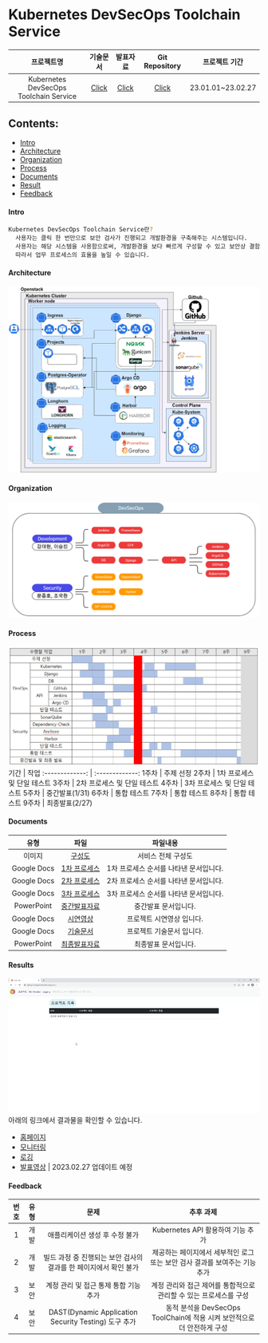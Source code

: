 # Kubernetes DevSecOps Toolchain Service

 프로젝트명 | 기술문서 | 발표자료 | Git Repository |프로젝트 기간 
:-------------: | :-------------: | :-------------: | :-------------: | :-------------:
 Kubernetes DevSecOps Toolchain Service | [Click](https://docs.google.com/document/d/1o6YaBrFl9ouEKxEBeTSaunQ44BkN39gFtcnx9rqwdEA/edit?usp=sharing) | [Click](https://docs.google.com/presentation/d/1GLuxI_fw9zpWJB_8srKz1OQcm_dco2Up/edit?usp=sharing&ouid=106249240240065525675&rtpof=true&sd=true) | [Click](https://github.com/onesenal/Innogrid_Project.git) | 23.01.01~23.02.27

## Contents:
  - [Intro](#Intro)
  - [Architecture](#Architecture)
  - [Organization](#Organization)
  - [Process](#Process)
  - [Documents](#Documents)
  - [Result](#Result)
  - [Feedback](#Feedback)

#### Intro
```sh
Kubernetes DevSecOps Toolchain Service란?
  사용자는 클릭 한 번만으로 보안 검사가 진행되고 개발환경을 구축해주는 시스템입니다. 
  사용자는 해당 시스템을 사용함으로써, 개발환경을 보다 빠르게 구성할 수 있고 보안상 결함과 취약성을 해소할 수 있습니다. 
  따라서 업무 프로세스의 효율을 높일 수 있습니다. 
```
#### Architecture
![](https://github.com/onesenal/Innogrid_Project/blob/main/Picture/Architecture03.png)

#### Organization
![](https://github.com/onesenal/Innogrid_Project/blob/main/Picture/Organization01.PNG)

#### Process
![](https://github.com/onesenal/Innogrid_Project/blob/main/Picture/Schedule.PNG)
기간 | 작업
:-------------: | :-------------:
1주차  | 주제 선정
2주차  | 1차 프로세스 및 단일 테스트
3주차  | 2차 프로세스 및 단일 테스트
4주차  | 3차 프로세스 및 단일 테스트
5주차  | 중간발표(1/31)
6주차  | 통합 테스트
7주차  | 통합 테스트
8주차  | 통합 테스트
9주차  | 최종발표(2/27)
  

#### Documents
유형 | 파일 | 파일내용
:-------------: | :-------------: | :-------------:
이미지  | [구성도](https://drive.google.com/file/d/1Ze-LKVUij8m3b0f4SDvuXyMrpzjQ6pEk/view?usp=share_link) | 서비스 전체 구성도
Google Docs  | [1차 프로세스](https://docs.google.com/document/d/1YoGmD8ao2t2eF31d7k_xaE8fVgv_-1NmqM1CZYCmbD8/edit?usp=sharing)  | 1차 프로세스 순서를 나타낸 문서입니다.
Google Docs  |  [2차 프로세스](https://docs.google.com/document/d/1CeN-rS8T1WJPMhbn7SdLYWGFwfADrmJU9Dot5aS8wNs/edit?usp=sharing) | 2차 프로세스 순서를 나타낸 문서입니다.
Google Docs  | [3차 프로세스](https://docs.google.com/document/d/1R-JGsCJHW9pYHhCzFuf4_s8DyUEW-pFUeXa1wmH7c3M/edit?usp=sharing) | 3차 프로세스 순서를 나타낸 문서입니다.
PowerPoint  | [중간발표자료](https://docs.google.com/presentation/d/1nrKKaHC6bsTkFoTbVv_Goiae0NSKi4J_/edit?usp=sharing&ouid=106249240240065525675&rtpof=true&sd=true) | 중간발표 문서입니다.
Google Docs  | [시연영상](https://github.com/onesenal/Innogrid_Project/blob/main/Video/Innogrid_Porject00.gif) | 프로젝트 시연영상 입니다.
Google Docs  | [기술문서](https://docs.google.com/document/d/1f5zGth5kpKdIX1ri8JHHl7b1yAiJf89tJusx2lb1FrY/edit?usp=sharing) | 프로젝트 기술문서 입니다.
PowerPoint  | [최종발표자료](https://docs.google.com/presentation/d/1zeE-mIpmZf5yDFVkRtWjoSyRHjiojC5t/edit?usp=sharing&ouid=106249240240065525675&rtpof=true&sd=true) | 최종발표 문서입니다.

#### Results
![](https://github.com/onesenal/Innogrid_Project/blob/main/Video/Innogrid_Porject00.gif)
아래의 링크에서 결과물을 확인할 수 있습니다.
- [홈페이지](https://django.innogrid.duckdns.org)
- [모니터링](http://monitor.innogrid.duckdns.org)
- [로깅](http://logging.innogrid.duckdns.org)
- [발표영상]() | 2023.02.27 업데이트 예정

#### Feedback
번호 | 유형 | 문제 | 추후 과제
:----: | :------: | :-------------: | :-------------:
1 | 개발 | 애플리케이션 생성 후 수정 불가 | Kubernetes API 활용하여 기능 추가
2 | 개발 | 빌드 과정 중 진행되는 보안 검사의 결과를 한 페이지에서 확인 불가 | 제공하는 페이지에서 세부적인 로그 또는 보안 검사 결과를 보여주는 기능 추가
3 | 보안 | 계정 관리 및 접근 통제 통합 기능 추가  | 계정 관리와 접근 제어를 통합적으로 관리할 수 있는 프로세스를 구성
4 | 보안 | DAST(Dynamic Application Security Testing) 도구 추가  | 동적 분석을 DevSecOps ToolChain에 적용 시켜 보안적으로 더 안전하게 구성
